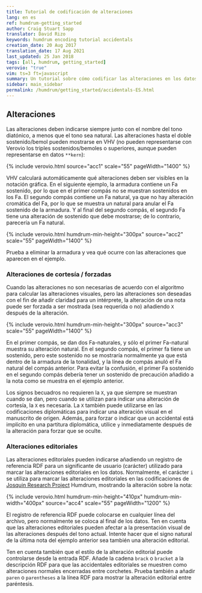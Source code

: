 ```yaml
---
title: Tutorial de codificación de alteraciones
lang: en es 
ref: humdrum-getting_started
author: Craig Stuart Sapp
translator: David Rizo
keywords: humdrum encoding tutorial accidentals
creation_date: 20 Aug 2017
translation_date: 17 Aug 2021
last_updated: 25 Jan 2018
tags: [all, humdrum, getting_started]
verovio: "true"
vim: ts=3 ft=javascript
summary: Un tutorial sobre cómo codificar las alteraciones en los datos de **kern.
sidebar: main_sidebar
permalink: /humdrum/getting_started/accidentals-ES.html
---
```


<!--{% include humdrum/accidentals.txt %}-->
## Alteraciones ##

Las alteraciones deben indicarse siempre junto con el nombre del tono diatónico, a menos que el tono sea natural.  Las alteraciones hasta el doble sostenido/bemol pueden mostrarse en VHV (no pueden representarse con Verovio los triples sostenidos/bemoles o superiores, aunque pueden representarse en datos `**kern`):


{% include verovio.html
	source="acc1"
	scale="55"
	pageWidth="1400"
%}
<script type="application/x-humdrum" id="acc1">
**kern
*clefG2
4c--
4d-
4en
4f#
4g##
*-
</script>

VHV calculará automáticamente qué alteraciones deben ser visibles en la notación gráfica. En el siguiente ejemplo, la armadura contiene un Fa sostenido, por lo que en el primer compás no se muestran sostenidos en los Fa.  El segundo compás contiene un Fa natural, ya que no hay alteración cromática del Fa, por lo que se muestra un natural para anular el Fa sostenido de la armadura.  Y al final del segundo compás, el segundo Fa tiene una alteración de sostenido que debe mostrarse; de lo contrario, parecería un Fa natural.

{% include verovio.html
	humdrum-min-height="300px"
	source="acc2"
	scale="55"
	pageWidth="1400"
%}
<script type="application/x-humdrum" id="acc2">
**kern
*clefG2
*k[f#]
=1
4g
4f#
4e
4f#
=
4g
4f
4e
4f#
==
*-
</script>

Prueba a eliminar la armadura y vea qué ocurre con las alteraciones que aparecen en el ejemplo.

### Alteraciones de cortesía / forzadas ###

Cuando las alteraciones no son necesarias de acuerdo con el algoritmo para calcular las alteraciones visuales, pero las alteraciones son deseadas con el fin de añadir claridad para un intérprete, la alteración de una nota puede ser forzada a ser mostrada (sea requerida o no) añadiendo `X` después de la alteración.  


{% include verovio.html
	humdrum-min-height="300px"
	source="acc3"
	scale="55"
	pageWidth="1400"
%}
<script type="application/x-humdrum" id="acc3">
**kern
*k[f#]
*clefG2
=1
4g
4f
4e
4f
=
4g
4f#X
4e
4f#
==
*-
</script>

En el primer compás, se dan dos Fa-naturales, y sólo el primer Fa-natural muestra su alteración natural.  En el segundo compás, el primer fa tiene un sostenido, pero este sostenido no se mostraría normalmente ya que está dentro de la armadura de la tonalidad, y la línea de compás anuló el Fa natural del compás anterior.  Para evitar la confusión, el primer Fa sostenido en el segundo compás debería tener un sostenido de precaución añadido a la nota como se muestra en el ejemplo anterior.

Los signos becuadros no requieren la `X`, ya que siempre se muestran cuando se dan, pero cuando se utilizan para indicar una alteración de cortesía, la `X` es necesaria.  La `X` también puede utilizarse en las codificaciones diplomáticas para indicar una alteración visual en el manuscrito de origen. Además, para forzar o indicar que un accidental está implícito en una partitura diplomática, utilice `y` inmediatamente después de la alteración para forzar que se oculte.

### Alteraciones editoriales ###

Las alteraciones editoriales pueden indicarse añadiendo un registro de referencia RDF para un significante de usuario (carácter) utilizado para marcar las alteraciones editoriales en los datos.  Normalmente, el carácter `i` se utiliza para marcar las alteraciones editoriales en las codificaciones de [Josquin Research Project](http://josquin.stanford.edu) Humdrum, mostrando la alteración sobre la nota:

{% include verovio.html
	humdrum-min-height="410px"
	humdrum-min-width="400px"
	source="acc4"
	scale="55"
	pageWidth="1200"
%}
<script type="application/x-humdrum" id="acc4">
**kern
*clefG2
=1
4f#i
4e
4f
=
4f#j
4e
4f
=
4f#Z
4e
4f
==
*-
!!!RDF**kern: i = editorial accidental
!!!RDF**kern: j = editorial accidental, bracket
!!!RDF**kern: Z = editorial accidental, parentheses
</script>

El registro de referencia RDF puede colocarse en cualquier línea del archivo, pero normalmente se coloca al final de los datos.  Ten en cuenta que las alteraciones editoriales pueden afectar a la presentación visual de las alteraciones después del tono actual.  Intente hacer que el signo natural de la última nota del ejemplo anterior sea también una alteración editorial.

Ten en cuenta también que el estilo de la alteración editorial puede controlarse desde la entrada RDF.  Añade la cadena `brack` o `bracket` a la descripción RDF para que las accidentales editoriales se muestren como alteraciones normales encerradas entre corchetes.  Prueba también a añadir `paren` o `parentheses` a la línea RDF para mostrar la alteración editorial entre paréntesis.

